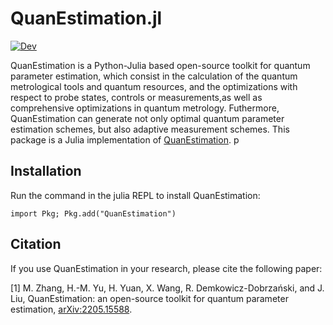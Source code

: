 # QuanEstimation.jl

[![Dev](https://img.shields.io/badge/docs-stable-blue.svg)](https://quanestimation.github.io/QuanEstimation/)

QuanEstimation is a Python-Julia based open-source toolkit for quantum parameter estimation, which consist in the calculation of the quantum metrological tools and quantum resources, and the optimizations with respect to probe states, controls or measurements,as well as comprehensive optimizations in quantum metrology. Futhermore, QuanEstimation can generate not only optimal quantum parameter estimation schemes, but also adaptive measurement schemes.
This package is a Julia implementation of [QuanEstimation](https://github.com/QuanEstimation/QuanEstimation).
p
## Installation

Run the command in the julia REPL to install QuanEstimation:  

~~~
import Pkg; Pkg.add("QuanEstimation")
~~~

## Citation
If you use QuanEstimation in your research, please cite the following paper:

[1] M. Zhang, H.-M. Yu, H. Yuan, X. Wang, R. Demkowicz-Dobrzański, and J. Liu, 
QuanEstimation: an open-source toolkit for quantum parameter estimation, 
[arXiv:2205.15588](https://doi.org/10.48550/arXiv.2205.15588).

